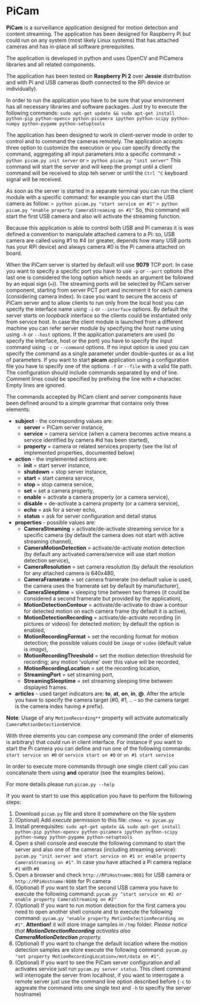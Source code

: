 # PiCam

**PiCam** is a surveillance application designed for motion detection and content streaming. The application has been designed for Raspberry Pi but could run on any system (most likely Linux systems) that has attached cameras and has in-place all software prerequisites.
 
The application is developed in python and uses OpenCV and PiCamera libraries and all related components.

The application has been tested on **Raspberry Pi 2** over **Jessie** distribution and with Pi and USB cameras (both connected to the RPi device or individually).

In order to run the application you have to be sure that your environment has all necessary libraries and software packages. Just try to execute the following commands: `sudo apt-get update && sudo apt-get install python-pip python-opencv python-picamera ipython python-scipy python-numpy python-pygame python-setuptools`

The application has been designed to work in client-server mode in order to control and to command the cameras remotely. The application accepts three option to customize the execution or you can specify directly the command, aggregating all input parameters into a specific command:
`> python picam.py init server` or `> python picam.py "init server"`
This command will start the server and will keep the prompt until a client command will be received to stop teh server or until the `Ctrl ^C` keyboard signal will be received.

As soon as the server is started in a separate terminal you can run the client module with a specific command: for example you can start the USB camera as follow:
`> python picam.py "start service on #1"`
`> python picam.py "enable property CameraStreaming on #1"`
So, this command will start the first USB camera and also will activate the streaming function. 

Because this application is able to control both USB and Pi cameras it is was defined a convention to manipulate attached camera to a Pi: so, USB camera are called using #1 to #4 (or greater, depends how many USB ports has your RPi device) and always camera #0 is the Pi camera attached on board.

When the PiCam server is started by default will use **9079** TCP port. In case you want to specify a specific port you have to use `-p` or `--port` options (the last one is considered the long option which needs an argument be followed by an equal sign (`=`)). The streaming ports will be selected by PiCam server component, starting from server PCT port and increment it for each camera (considering camera index).
In case you want to secure the access of PiCam server and to allow clients to run only from the local host you can specify the interface name using `-i` or `--interface` options. By default the server starts on _loopback_ interface so the clients could be instantiated only from service host. In case the client module is launched from a different machine you can refer server module by specifying the host name using using `-h` or `--host` options.
If the application parameters are used (to specify the interface, host or the port) you have to specify the input command using `-c` or `--command` options. If no input option is used you can specify the command as a single parameter under double-quotes or as a list of parameters.
If you want to start **picam** application using a configuration file you have to specify one of the options `-f` or `--file` with a valid file path. The configuration should include commands separated by end of line. Comment lines could be specified by prefixing the line with `#` character. Empty lines are ignored.

The commands accepted by PiCam client and server components have been defined around to a simple grammar that contains only three elements:
 - **subject** - the corresponding values are: 
   - **server** = PiCam server instance, 
   - **service** = camera service (when a camera becomes active means a service identified by camera #id has been started), 
   - **property** = camera or related services property (see the list of implemented properties, documented below)
 - **action** - the implemented actions are: 
   - **init** = start server instance, 
   - **shutdown** = stop server instance, 
   - **start** = start camera service, 
   - **stop** = stop camera service, 
   - **set** = set a camera property, 
   - **enable** = activate a camera property (or a camera service), 
   - **disable** = de-activate a camera property (or a camera service), 
   - **echo** = ask for a server echo, 
   - **status** = ask for server configuration and detail status
 - **properties** - possible values are: 
   - **CameraStreaming** = activate/de-activate streaming service for a specific camera (by default the camera does not start with active streaming channel), 
   - **CameraMotionDetection** = activate/de-activate motion detection (by default any activated camera/service will use start motion detection service), 
   - **CameraResolution** = set camera resolution (by default the resolution for any attached camera is 640x480, 
   - **CameraFramerate** = set camera framerate (no default value is used, the camera uses the framerate set by default by manufacturer), 
   - **CameraSleeptime** = sleeping time between two frames (it could be considered a second framerate but provided by the application), 
   - **MotionDetectionContour** = activate/de-activate to draw a contour for detected motion on each camera frame (by default it is active), 
   - **MotionDetectionRecording** = activate/de-activate recording (in pictures or videos) for detected motion; by default the option is enabled, 
   - **MotionRecordingFormat** = set the recording format for motion detection; the possible values could be `image` or `video` (default value is _image_), 
   - **MotionRecordingThreshold** = set the motion detection threshold for recording; any motion 'volume' over this value will be recorded, 
   - **MotionRecordingLocation** = set the recording location, 
   - **StreamingPort** = set streaming port, 
   - **StreamingSleeptime** = set streaming sleeping time between displayed frames.
 - **articles** - used target indicators are: **to**, **at**, **on**, **in**, **@**. After the article you have to specify the camera target (#0, #1, .. - so the camera target is the camera index having `#` prefix).

**Note**: Usage of any `MotionRecording**` property will activate automatically `CameraMotionDetection`service. 

With three elements you can compose any command (the order of elements is arbitrary) that could run in client interface. For instance if you want to start the Pi camera you can define and run one of the following commands:
`start service on #0` or `service start on #0` or `on #1 start service`

In order to execute more commands through one single client call you can concatenate them using **and** operator (see the examples below).

For more details please run `picam.py --help`

If you want to start to use this application you have to perform the following steps:

1. Download `picam.py` file and store it somewhere on the file system
2. (Optional) Add _execute_ permission to this file: `chmox +x pycam.py`
3. Install prerequisites: `sudo apt-get update && sudo apt-get install python-pip python-opencv python-picamera ipython python-scipy python-numpy python-pygame python-setuptools` 
4. Open a shell console and execute the following command to start the server and also one of the cameras (including streaming service): `pycam.py "init server and start service on #1 or enable property CameraStreaming on #1"`. In case you have attached a Pi camera replace `#1` with `#0`
5. Open a browser and check `http://RPiHostname:9081` for USB camera or `http://RPiHostname:9080` for Pi camera
6. (Optional) If you want to start the second USB camera you have to execute the following command: `pycam.py "start service on #2 or enable property CameraStreaming on #2"`
7. (Optional) If you want to run motion detection for the first camera you need to open another shell console and to execute the following command: `pycam.py "enable property MotionDetectionRecording on #1"`. **Attention!** it will store image samples in `/tmp` folder. _Please notice that **MotionDetectionRecording** activates also **CameraMotionDetection** property._ 
8. (Optional) If you want to change the default location where the motion detection samples are store execute the following command: `pycam.py "set property MotionRecordingLocation=/mnt/data on #1"`.
9. (Optional) If you want to see the PiCam server configuration and all activates service just run `pycam.py server status`. This client command will interrogate the server from localhost, if you want to interrogate a remote server just use the command line option described before (`-c` to aggreate the command into one single text and `-h` to specifiy the server hostname)
